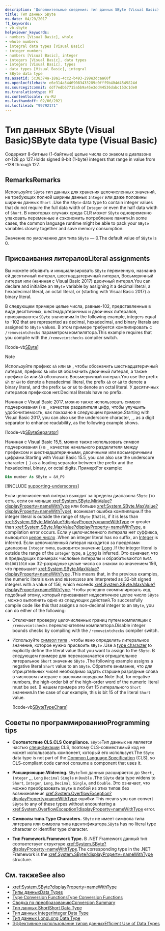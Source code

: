 ```yaml
---
description: 'Дополнительные сведения: тип данных SByte (Visual Basic)'
title: Тип данных SByte
ms.date: 04/20/2017
f1_keywords:
- vb.sbyte
helpviewer_keywords:
- numbers [Visual Basic], whole
- whole numbers
- integral data types [Visual Basic]
- integer numbers
- numbers [Visual Basic], integer
- integers [Visual Basic], data types
- integers [Visual Basic], types
- data types [Visual Basic], integral
- SByte data type
ms.assetid: 5c38374a-18a1-4cc2-b493-299e3dcaa60f
ms.openlocfilehash: e6e314a34469083433289c0fff9b404d4549824d
ms.sourcegitcommit: ddf7edb67715a5b9a45e3dd44536dabc153c1de0
ms.translationtype: MT
ms.contentlocale: ru-RU
ms.lasthandoff: 02/06/2021
ms.locfileid: "99792171"
---
```

# <a name="sbyte-data-type-visual-basic"></a><span data-ttu-id="ed2ad-103">Тип данных SByte (Visual Basic)</span><span class="sxs-lookup"><span data-stu-id="ed2ad-103">SByte data type (Visual Basic)</span></span>

<span data-ttu-id="ed2ad-104">Содержит 8-битные (1-байтные) целые числа со знаком в диапазоне от-128 до 127.</span><span class="sxs-lookup"><span data-stu-id="ed2ad-104">Holds signed 8-bit (1-byte) integers that range in value from -128 through 127.</span></span>

## <a name="remarks"></a><span data-ttu-id="ed2ad-105">Remarks</span><span class="sxs-lookup"><span data-stu-id="ed2ad-105">Remarks</span></span>

<span data-ttu-id="ed2ad-106">Используйте `SByte` тип данных для хранения целочисленных значений, не требующих полной ширины данных `Integer` или даже половины ширины данных `Short` .</span><span class="sxs-lookup"><span data-stu-id="ed2ad-106">Use the `SByte` data type to contain integer values that do not require the full data width of `Integer` or even the half data width of `Short`.</span></span> <span data-ttu-id="ed2ad-107">В некоторых случаях среда CLR может `SByte` одновременно упаковать переменные и сэкономить потребление памяти.</span><span class="sxs-lookup"><span data-stu-id="ed2ad-107">In some cases, the common language runtime might be able to pack your `SByte` variables closely together and save memory consumption.</span></span>

<span data-ttu-id="ed2ad-108">Значение по умолчанию для типа `SByte` — 0.</span><span class="sxs-lookup"><span data-stu-id="ed2ad-108">The default value of `SByte` is 0.</span></span>

## <a name="literal-assignments"></a><span data-ttu-id="ed2ad-109">Присваивания литералов</span><span class="sxs-lookup"><span data-stu-id="ed2ad-109">Literal assignments</span></span>

<span data-ttu-id="ed2ad-110">Вы можете объявить и инициализировать `SByte` переменную, назначив ей десятичный литерал, шестнадцатеричный литерал, Восьмеричный литерал или (начиная с Visual Basic 2017) двоичный литерал.</span><span class="sxs-lookup"><span data-stu-id="ed2ad-110">You can declare and initialize an `SByte` variable by assigning it a decimal literal, a hexadecimal literal, an octal literal, or (starting with Visual Basic 2017) a binary literal.</span></span>

<span data-ttu-id="ed2ad-111">В следующем примере целые числа, равные-102, представленные в виде десятичных, шестнадцатеричных и двоичных литералов, присваиваются `SByte` значениям.</span><span class="sxs-lookup"><span data-stu-id="ed2ad-111">In the following example, integers equal to -102 that are represented as decimal, hexadecimal, and binary literals are assigned to `SByte` values.</span></span> <span data-ttu-id="ed2ad-112">В этом примере требуется компилировать с `/removeintchecks` параметром компилятора.</span><span class="sxs-lookup"><span data-stu-id="ed2ad-112">This example requires that you compile with the `/removeintchecks` compiler switch.</span></span>

[!code-vb[SByte](../../../../samples/snippets/visualbasic/language-reference/data-types/numeric-literals.vb#SByte)]

> [!NOTE]
> <span data-ttu-id="ed2ad-113">Используйте префикс `&h` или `&H` , чтобы обозначить шестнадцатеричный литерал, префикс `&b` или `&B` обозначить двоичный литерал, а также префикс `&o` или `&O` обозначить Восьмеричный литерал.</span><span class="sxs-lookup"><span data-stu-id="ed2ad-113">You use the prefix `&h` or `&H` to denote a hexadecimal literal, the prefix `&b` or `&B` to denote a binary literal, and the prefix `&o` or `&O` to denote an octal literal.</span></span> <span data-ttu-id="ed2ad-114">У десятичных литералов префиксов нет.</span><span class="sxs-lookup"><span data-stu-id="ed2ad-114">Decimal literals have no prefix.</span></span>

<span data-ttu-id="ed2ad-115">Начиная с Visual Basic 2017, можно также использовать символ подчеркивания () в `_` качестве разделителя цифр, чтобы улучшить удобочитаемость, как показано в следующем примере.</span><span class="sxs-lookup"><span data-stu-id="ed2ad-115">Starting with Visual Basic 2017, you can also use the underscore character, `_`, as a digit separator to enhance readability, as the following example shows.</span></span>

[!code-vb[SByteSeparator](../../../../samples/snippets/visualbasic/language-reference/data-types/numeric-literals.vb#SByteS)]

<span data-ttu-id="ed2ad-116">Начиная с Visual Basic 15,5, можно также использовать символ подчеркивания () в `_` качестве начального разделителя между префиксом и шестнадцатеричными, двоичными или восьмеричными цифрами.</span><span class="sxs-lookup"><span data-stu-id="ed2ad-116">Starting with Visual Basic 15.5, you can also use the underscore character (`_`) as a leading separator between the prefix and the hexadecimal, binary, or octal digits.</span></span> <span data-ttu-id="ed2ad-117">Пример:</span><span class="sxs-lookup"><span data-stu-id="ed2ad-117">For example:</span></span>

```vb
Dim number As SByte = &H_F9
```

[!INCLUDE [supporting-underscores](../../../../includes/vb-separator-langversion.md)]

<span data-ttu-id="ed2ad-118">Если целочисленный литерал выходит за пределы диапазона `SByte` (то есть, если он меньше <xref:System.SByte.MinValue?displayProperty=nameWithType> или больше <xref:System.SByte.MaxValue?displayProperty=nameWithType>), возникает ошибка компиляции.</span><span class="sxs-lookup"><span data-stu-id="ed2ad-118">If the integer literal is outside the range of `SByte` (that is, if it is less than <xref:System.SByte.MinValue?displayProperty=nameWithType> or greater than <xref:System.SByte.MaxValue?displayProperty=nameWithType>, a compilation error occurs.</span></span> <span data-ttu-id="ed2ad-119">Если у целочисленного литерала нет суффикса, выводится [целое число](integer-data-type.md) .</span><span class="sxs-lookup"><span data-stu-id="ed2ad-119">When an integer literal has no suffix, an [Integer](integer-data-type.md) is inferred.</span></span> <span data-ttu-id="ed2ad-120">Если целочисленный литерал находится за пределами диапазона `Integer` типа, выводится значение [Long](long-data-type.md) .</span><span class="sxs-lookup"><span data-stu-id="ed2ad-120">If the integer literal is outside the range of the `Integer` type, a [Long](long-data-type.md) is inferred.</span></span> <span data-ttu-id="ed2ad-121">Это означает, что в предыдущих примерах числовые литералы и обрабатываются `0x9A` `0b10011010` как 32-разрядные целые числа со знаком со значением 156, что превышает <xref:System.SByte.MaxValue?displayProperty=nameWithType> .</span><span class="sxs-lookup"><span data-stu-id="ed2ad-121">This means that, in the previous examples, the numeric literals `0x9A` and `0b10011010` are interpreted as 32-bit signed integers with a value of 156, which exceeds <xref:System.SByte.MaxValue?displayProperty=nameWithType>.</span></span> <span data-ttu-id="ed2ad-122">Чтобы успешно скомпилировать код, подобный этому, который присваивает недесятичное целое число `SByte` , можно выполнить одно из следующих действий.</span><span class="sxs-lookup"><span data-stu-id="ed2ad-122">To successfully compile code like this that assigns a non-decimal integer to an `SByte`, you can do either of the following:</span></span>

- <span data-ttu-id="ed2ad-123">Отключает проверку целочисленных границ путем компиляции с `/removeintchecks` переключателем компилятора.</span><span class="sxs-lookup"><span data-stu-id="ed2ad-123">Disable integer bounds checks by compiling with the `/removeintchecks` compiler switch.</span></span>

- <span data-ttu-id="ed2ad-124">Используйте [символ типа](../../programming-guide/language-features/data-types/type-characters.md) , чтобы явно определить литеральное значение, которое нужно присвоить `SByte` .</span><span class="sxs-lookup"><span data-stu-id="ed2ad-124">Use a [type character](../../programming-guide/language-features/data-types/type-characters.md) to explicitly define the literal value that you want to assign to the `SByte`.</span></span> <span data-ttu-id="ed2ad-125">В следующем примере для переназначается отрицательное литеральное `Short` значение `SByte` .</span><span class="sxs-lookup"><span data-stu-id="ed2ad-125">The following example assigns a negative literal `Short` value to an `SByte`.</span></span> <span data-ttu-id="ed2ad-126">Обратите внимание, что для отрицательных чисел необходимо задать старшие разрядные слова в числовом литерале с высоким порядком.</span><span class="sxs-lookup"><span data-stu-id="ed2ad-126">Note that, for negative numbers, the high-order bit of the high-order word of the numeric literal must be set.</span></span> <span data-ttu-id="ed2ad-127">В нашем примере это бит 15 литерального `Short` значения.</span><span class="sxs-lookup"><span data-stu-id="ed2ad-127">In the case of our example, this is bit 15 of the literal `Short` value.</span></span>

   [!code-vb[SByteTypeChars](../../../../samples/snippets/visualbasic/language-reference/data-types/sbyte-assignment.vb#1)]

## <a name="programming-tips"></a><span data-ttu-id="ed2ad-128">Советы по программированию</span><span class="sxs-lookup"><span data-stu-id="ed2ad-128">Programming tips</span></span>

- <span data-ttu-id="ed2ad-129">**Соответствие CLS.**</span><span class="sxs-lookup"><span data-stu-id="ed2ad-129">**CLS Compliance.**</span></span> <span data-ttu-id="ed2ad-130">`SByte`Тип данных не является частью [спецификации](https://www.ecma-international.org/publications/standards/Ecma-335.htm) CLS, поэтому CLS-совместимый код не может использовать компонент, который его использует.</span><span class="sxs-lookup"><span data-stu-id="ed2ad-130">The `SByte` data type is not part of the [Common Language Specification](https://www.ecma-international.org/publications/standards/Ecma-335.htm) (CLS), so CLS-compliant code cannot consume a component that uses it.</span></span>

- <span data-ttu-id="ed2ad-131">**Расширяющие.**</span><span class="sxs-lookup"><span data-stu-id="ed2ad-131">**Widening.**</span></span> <span data-ttu-id="ed2ad-132">`SByte`Тип данных расширяется до `Short` , `Integer` ,,, `Long` `Decimal` `Single` и `Double` .</span><span class="sxs-lookup"><span data-stu-id="ed2ad-132">The `SByte` data type widens to `Short`, `Integer`, `Long`, `Decimal`, `Single`, and `Double`.</span></span> <span data-ttu-id="ed2ad-133">Это означает, что можно преобразовать `SByte` в любой из этих типов без возникновения <xref:System.OverflowException?displayProperty=nameWithType> ошибки.</span><span class="sxs-lookup"><span data-stu-id="ed2ad-133">This means you can convert `SByte` to any of these types without encountering a <xref:System.OverflowException?displayProperty=nameWithType> error.</span></span>

- <span data-ttu-id="ed2ad-134">**Символы типа.**</span><span class="sxs-lookup"><span data-stu-id="ed2ad-134">**Type Characters.**</span></span> <span data-ttu-id="ed2ad-135">`SByte` не имеет символа типа литерала или символа типа идентификатора.</span><span class="sxs-lookup"><span data-stu-id="ed2ad-135">`SByte` has no literal type character or identifier type character.</span></span>

- <span data-ttu-id="ed2ad-136">**Тип Framework.**</span><span class="sxs-lookup"><span data-stu-id="ed2ad-136">**Framework Type.**</span></span> <span data-ttu-id="ed2ad-137">В .NET Framework данный тип соответствует структуре <xref:System.SByte?displayProperty=nameWithType>.</span><span class="sxs-lookup"><span data-stu-id="ed2ad-137">The corresponding type in the .NET Framework is the <xref:System.SByte?displayProperty=nameWithType> structure.</span></span>

## <a name="see-also"></a><span data-ttu-id="ed2ad-138">См. также</span><span class="sxs-lookup"><span data-stu-id="ed2ad-138">See also</span></span>

- <xref:System.SByte?displayProperty=nameWithType>
- [<span data-ttu-id="ed2ad-139">Типы данных</span><span class="sxs-lookup"><span data-stu-id="ed2ad-139">Data Types</span></span>](index.md)
- [<span data-ttu-id="ed2ad-140">Type Conversion Functions</span><span class="sxs-lookup"><span data-stu-id="ed2ad-140">Type Conversion Functions</span></span>](../functions/type-conversion-functions.md)
- [<span data-ttu-id="ed2ad-141">Сводка по преобразованию</span><span class="sxs-lookup"><span data-stu-id="ed2ad-141">Conversion Summary</span></span>](../keywords/conversion-summary.md)
- [<span data-ttu-id="ed2ad-142">Тип данных Short</span><span class="sxs-lookup"><span data-stu-id="ed2ad-142">Short Data Type</span></span>](short-data-type.md)
- [<span data-ttu-id="ed2ad-143">Тип данных Integer</span><span class="sxs-lookup"><span data-stu-id="ed2ad-143">Integer Data Type</span></span>](integer-data-type.md)
- [<span data-ttu-id="ed2ad-144">Тип данных Long</span><span class="sxs-lookup"><span data-stu-id="ed2ad-144">Long Data Type</span></span>](long-data-type.md)
- [<span data-ttu-id="ed2ad-145">Эффективное использование типов данных</span><span class="sxs-lookup"><span data-stu-id="ed2ad-145">Efficient Use of Data Types</span></span>](../../programming-guide/language-features/data-types/efficient-use-of-data-types.md)
